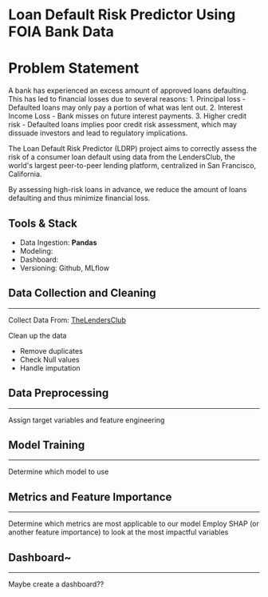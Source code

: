 # Loan Default Risk Predictor Using FOIA Bank Data

# Problem Statement
A bank has experienced an excess amount of approved loans defaulting. This has led to financial losses due to several reasons:
    1. Principal loss - Defaulted loans may only pay a portion of what was lent out.
    2. Interest Income Loss - Bank misses on future interest payments. 
    3. Higher credit risk - Defaulted loans implies poor credit risk assessment, which may dissuade investors and lead to regulatory implications.

The Loan Default Risk Predictor (LDRP) project aims to correctly assess the risk of a consumer loan default using data from the LendersClub, the world's largest peer-to-peer lending platform, centralized in San Francisco, California. 

By assessing high-risk loans in advance, we reduce the amount of loans defaulting and thus minimize financial loss. 

## Tools & Stack 
* Data Ingestion: **Pandas**
* Modeling: 
* Dashboard: 
* Versioning: Github, MLflow

## Data Collection and Cleaning 
---
Collect Data From: [TheLendersClub](https://www.kaggle.com/code/faressayah/lending-club-loan-defaulters-prediction)

Clean up the data
* Remove duplicates
* Check Null values
* Handle imputation

## Data Preprocessing
---
Assign target variables and feature engineering


## Model Training 
---
Determine which model to use


## Metrics and Feature Importance
---
Determine which metrics are most applicable to our model
Employ SHAP (or another feature importance) to look at the most impactful variables


## Dashboard~
---
Maybe create a dashboard??





<!----------------- this is for understanding and remembering the markdown languagea syntax--------
## Header 2
**bold**
- bullet 1
- bullet 2
    -[hyperlink name](https://data.cms.gov/search?keywords=healthcare%20claim&offset=10&sort=Relevancy)
>

